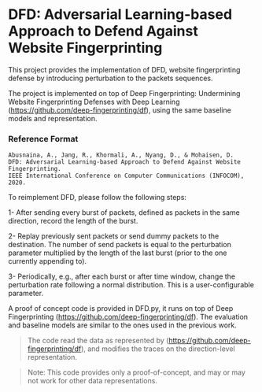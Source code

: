 # DFD: Adversarial Learning-based Approach to Defend Against Website Fingerprinting

This project provides the implementation of DFD, website fingerprinting defense by introducing perturbation to the packets sequences.

The project is implemented on top of Deep Fingerprinting: Undermining Website Fingerprinting Defenses with Deep Learning (https://github.com/deep-fingerprinting/df), using the same baseline models and representation. 

### Reference Format
```
Abusnaina, A., Jang, R., Khormali, A., Nyang, D., & Mohaisen, D. 
DFD: Adversarial Learning-based Approach to Defend Against Website Fingerprinting.
IEEE International Conference on Computer Communications (INFOCOM), 2020.
```

To reimplement DFD, please follow the following steps:

1- After sending every burst of packets, defined as packets in the same direction, record the length of the burst.

2- Replay previously sent packets or send dummy packets to the destination. The number of send packets is equal to the perturbation parameter multiplied by the length of the last burst (prior to the one currently appending to). 

3- Periodically, e.g., after each burst or after time window, change the perturbation rate following a normal distribution. This is a user-configurable parameter.

A proof of concept code is provided in DFD.py, it runs on top of Deep Fingerprinting (https://github.com/deep-fingerprinting/df). 
The evaluation and baseline models are similar to the ones used in the previous work.

> The code read the data as represented by (https://github.com/deep-fingerprinting/df), and modifies the traces on the direction-level representation. 

> Note: This code provides only a proof-of-concept, and may or may not work for other data representations. 


